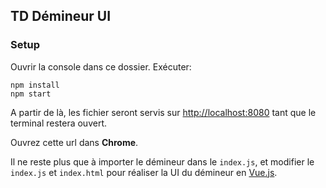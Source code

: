 ## TD Démineur UI

### Setup

Ouvrir la console dans ce dossier.
Exécuter:
```
npm install
npm start
```

A partir de là, les fichier seront servis sur [http://localhost:8080](http://localhost:8080) tant que le terminal restera ouvert.

Ouvrez cette url dans **Chrome**.

Il ne reste plus que à importer le démineur dans le `index.js`, et modifier le `index.js` et `index.html` pour réaliser la UI du démineur en [Vue.js](https://fr.vuejs.org/v2/guide/).
